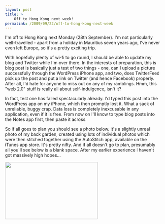 ```yaml
---
layout: post
title: >
    Off to Hong Kong next week!
permalink: /2009/09/22/off-to-hong-kong-next-week
---
```

I'm off to Hong Kong next Monday (28th September). I'm not particularly well-travelled - apart from a holiday in Mauritius seven years ago, I've never even left Europe, so it's a pretty exciting trip.

With hopefully plenty of wi-fi to go round, I should be able to update my blog and Twitter while I'm over there. In the interests of preparation, this is blog post is basically just a test of two things - one, can I upload a picture successfully through the WordPress iPhone app, and two, does TwitterFeed pick up the post and put a link on Twitter (and hence Facebook) properly. After all, I'd hate for anyone to miss out on any of my ramblings. Hmm, this "web 2.0" stuff is really all about self-indulgence, isn't it?

In fact, test one has failed spectacularly already. I'd typed this post into the WordPress app on my iPhone, which then promptly lost it. What a sack of unreliable, buggy crap. Data loss is completely inexcusable in any application, even if it is free. From now on I'll know to type blog posts into the Notes app first, then paste it across.

So if all goes to plan you should see a photo below. It's a slightly unreal photo of my back garden, created using lots of individual photos which were then stitched together using the AutoStitch app, available on the iTunes app store. It's pretty nifty. And if all doesn't go to plan, presumably all you'll see below is a blank space. After my earlier experience I haven't got massively high hopes...
<p><a href="http://alexwarrenblog.files.wordpress.com/2009/09/l_1798_1112_6a222d9f-a447-43e5-ac39-65bd58f27279.jpeg"><img src="http://alexwarrenblog.files.wordpress.com/2009/09/l_1798_1112_6a222d9f-a447-43e5-ac39-65bd58f27279.jpeg" alt="" width="300" height="185" class="alignnone size-full wp-image-364" /></a></p>